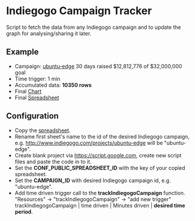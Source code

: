 Indiegogo Campaign Tracker
================
Script to fetch the data from any Indiegogo campaign and to update the graph for analysing/sharing it later.

Example
-------
* Campaign: [ubuntu-edge](http://www.indiegogo.com/projects/ubuntu-edge) 30 days raised $12,812,776 of $32,000,000 goal
* Time trigger: 1 min
* Accumulated data: **10350 rows**
* Final [Chart](https://docs.google.com/spreadsheet/oimg?key=0Akgh73WhU1qHdGNuY3lHUmhwVE9GMzc3aEJ0bHFRSmc&oid=3&zx=l7kn948qwgoe)
* Final [Spreadsheet](https://docs.google.com/spreadsheet/ccc?key=0Akgh73WhU1qHdGNuY3lHUmhwVE9GMzc3aEJ0bHFRSmc&usp=sharing)


Configuration
-------------
* Copy the [spreadsheet](https://docs.google.com/spreadsheet/ccc?key=0Akgh73WhU1qHdFgzazR6SERiWnpYTTlmVG9oaVRVcFE#gid=0).
* Rename first sheet's name to the id of the desired Indiegogo campaign,
   e.g. http://www.indiegogo.com/projects/ubuntu-edge will be "ubuntu-edge".
* Create blank project via https://script.google.com, create new script files and paste the code in to it.
* Set the **CONF_PUBLIC_SPREADSHEET_ID** with the key of your copied spreadsheet.
* Set the **CAMPAIGN_ID** with desired Indiegogo campaign id, e.g. "ubuntu-edge".
* Add time driven trigger call to the **trackIndiegogoCampaign** function.
  "Resources" -> "trackIndiegogoCampaign" -> "add new trigger"
  trackIndiegogoCampaign | time driven | Minutes driven | **desired time period**.
